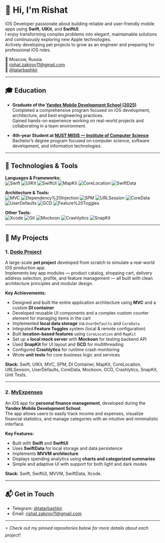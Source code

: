 # 👋 Hi, I'm Rishat

iOS Developer passionate about building reliable and user-friendly mobile apps using **Swift**, **UIKit**, and **SwiftUI**.  
I enjoy transforming complex problems into elegant, maintainable solutions and continuously exploring new Apple technologies.  
Actively developing pet projects to grow as an engineer and preparing for professional iOS roles.

📍 Moscow, Russia  
📧 [rishat.zakirov11@gmail.com](mailto:rishat.zakirov11@gmail.com)  
💬 [@tatarbashkir](https://t.me/tatarbashkir)

---

## 🎓 Education

- **Graduate of the [Yandex Mobile Development School (2025)](https://disk.yandex.ru/i/3kn3kIT5armJXQ)**  
  Completed a comprehensive program focused on iOS development, architecture, and best engineering practices.  
  Gained hands-on experience working on real-world projects and collaborating in a team environment.

- **4th-year Student at [NUST MISIS — Institute of Computer Science](https://misis.ru/applicants/admission/baccalaureate-and-specialty/faculties/informatikaivt/)**  
  Bachelor’s degree program focused on computer science, software development, and information technologies.

---

## 🧰 Technologies & Tools

**Languages & Frameworks:**  
![Swift](https://img.shields.io/badge/Swift-orange?logo=swift&logoColor=white)
![UIKit](https://img.shields.io/badge/UIKit-1B1F23)
![SwiftUI](https://img.shields.io/badge/SwiftUI-0D96F6?logo=swift&logoColor=white)
![MapKit](https://img.shields.io/badge/MapKit-1B1F23)
![CoreLocation](https://img.shields.io/badge/CoreLocation-1B1F23)
![SwiftData](https://img.shields.io/badge/SwiftData-1B1F23)

**Architecture & Tools:**  
![MVC](https://img.shields.io/badge/MVC-1B1F23)
![Dependency%20Injection](https://img.shields.io/badge/Dependency%20Injection-1B1F23)
![SPM](https://img.shields.io/badge/Swift%20Package%20Manager-1B1F23)
![URLSession](https://img.shields.io/badge/URLSession-1B1F23)
![CoreData](https://img.shields.io/badge/CoreData-1B1F23)
![UserDefaults](https://img.shields.io/badge/UserDefaults-1B1F23)
![GCD](https://img.shields.io/badge/GCD-1B1F23)
![Feature%20Toggles](https://img.shields.io/badge/Feature%20Toggles-1B1F23)

**Other Tools:**  
![Xcode](https://img.shields.io/badge/Xcode-1575F9?logo=xcode&logoColor=white)
![Git](https://img.shields.io/badge/Git-F05032?logo=git&logoColor=white)
![Mockoon](https://img.shields.io/badge/Mockoon-1B1F23)
![Crashlytics](https://img.shields.io/badge/Crashlytics-1B1F23)
![SnapKit](https://img.shields.io/badge/SnapKit-1B1F23)

---

## 🚀 My Projects

### 1. [Dodo Project](https://github.com/TatarProger/dodo_project)
A large-scale **pet project** developed from scratch to simulate a real-world iOS production app.  
Implements key app modules — product catalog, shopping cart, delivery address selection, profile, and feature management — all built with clean architecture principles and modular design.

**Key Achievements:**
- Designed and built the entire application architecture using **MVC** and a custom **DI container**  
- Developed reusable UI components and a complex custom counter element for managing items in the cart  
- Implemented **local data storage** via `UserDefaults` and `CoreData`  
- Integrated **Feature Toggles** system (local & remote configuration)  
- Built **location-based features** using `CoreLocation` and `MapKit`  
- Set up a **local mock server** with **Mockoon** for testing backend API  
- Used **SnapKit** for UI layout and **GCD** for multithreading  
- Configured **Crashlytics** for runtime crash monitoring  
- Wrote **unit tests** for core business logic and services  

**Stack:** Swift, UIKit, MVC, SPM, DI Container, MapKit, CoreLocation, URLSession, UserDefaults, CoreData, Mockoon, GCD, Crashlytics, SnapKit, Unit Tests.

---

### 2. [MyExpenses](https://github.com/TatarProger/MyExpenses)
An iOS app for **personal finance management**, developed during the **Yandex Mobile Development School**.  
The app allows users to easily track income and expenses, visualize financial statistics, and manage categories with an intuitive and minimalistic interface.

**Key Features:**
- Built with **Swift** and **SwiftUI**  
- Uses **SwiftData** for local storage and data persistence  
- Implements **MVVM architecture**  
- Displays spending analytics using **charts and categorized summaries**  
- Simple and adaptive UI with support for both light and dark modes  

**Stack:** Swift, SwiftUI, MVVM, SwiftData, Xcode.

---

## 📬 Get in Touch

- Telegram: [@tatarbashkir](https://t.me/tatarbashkir)  
- Email: [rishat.zakirov11@gmail.com](mailto:rishat.zakirov11@gmail.com)

---

⭐️ *Check out my pinned repositories below for more details about each project!*
